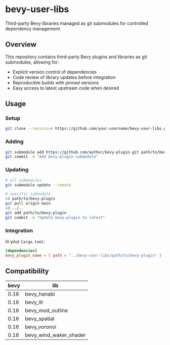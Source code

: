 # bevy-user-libs

Third-party Bevy libraries managed as git submodules for controlled dependency management.

## Overview

This repository contains third-party Bevy plugins and libraries as git submodules, allowing for:
- Explicit version control of dependencies
- Code review of library updates before integration
- Reproducible builds with pinned versions
- Easy access to latest upstream code when desired

## Usage

### Setup
```bash
git clone --recursive https://github.com/your-username/bevy-user-libs.git
```

### Adding
```bash
git submodule add https://github.com/author/bevy-plugin.git path/to/bevy-plugin
git commit -m "Add bevy-plugin submodule"
```

### Updating
```bash
# all submodules
git submodule update --remote

# specific submodule
cd path/to/bevy-plugin
git pull origin main
cd ../..
git add path/to/bevy-plugin
git commit -m "Update bevy-plugin to latest"
```

### Integration

In your `Cargo.toml`:
```toml
[dependencies]
bevy_plugin_name = { path = "../bevy-user-libs/path/to/bevy-plugin" }
```

## Compatibility

| bevy | lib                    |
|------|------------------------|
| 0.16 | bevy_hanabi            |
| 0.16 | bevy_lit               |
| 0.16 | bevy_mod_outline       |
| 0.16 | bevy_spatial           |
| 0.16 | bevy_voronoi           |
| 0.16 | bevy_wind_waker_shader |

